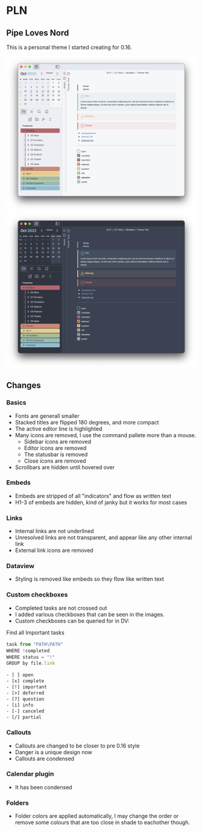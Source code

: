 # PLN
## Pipe Loves Nord

This is a personal theme I started creating for 0.16.

![Light Screenshot](PLN_Light.png)
![Dark Screenshot](PLN_Dark.png)

## Changes
### Basics
- Fonts are generall smaller
- Stacked titles are flipped 180 degrees, and more compact
- The active editor line is highlighted
- Many icons are removed, I use the command pallete more than a mouse.
	- Sidebar icons are removed
	- Editor icons are removed
	- The statusbar is removed
	- Close icons are removed
- Scrollbars are hidden until hovered over

### Embeds
- Embeds are stripped of all "indicators" and flow as written text
- H1-3 of embeds are hidden, kind of janky but it works for most cases

### Links
- Internal links are not underlined
- Unresolved links are not transparent, and appear like any other internal link
- External link icons are removed

### Dataview
- Styling is removed like embeds so they flow like written text

### Custom checkboxes
- Completed tasks are not crossed out
- I added various checkboxes that can be seen in the images. 
- Custom checkboxes can be queried for in DV:

Find all Important tasks
```js
task from "PATH\PATH"
WHERE !completed
WHERE status = "!"
GROUP by file.link
```

```
- [ ] open
- [x] complete
- [!] important
- [>] deferred
- [?] question
- [i] info
- [-] canceled 
- [/] partial
```

### Callouts
- Callouts are changed to be closer to pre 0.16 style
- Danger is a unique design now
- Callouts are condensed

### Calendar plugin
- It has been condensed

### Folders
- Folder colors are applied automatically, I may change the order or remove some colours that are too close in shade to eachother though.
